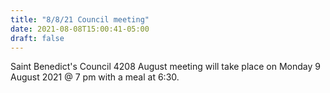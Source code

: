 ```yaml
---
title: "8/8/21 Council meeting"
date: 2021-08-08T15:00:41-05:00
draft: false
---
```


Saint Benedict's Council 4208 August meeting will take place on Monday 9 August 2021 @ 7 pm with a meal at 6:30.
